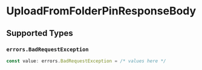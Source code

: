 # UploadFromFolderPinResponseBody


## Supported Types

### `errors.BadRequestException`

```typescript
const value: errors.BadRequestException = /* values here */
```

